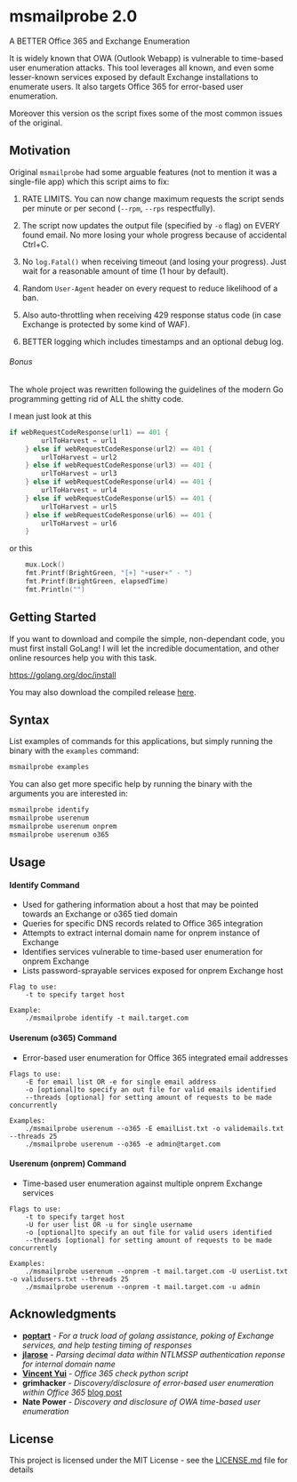 # msmailprobe 2.0

A BETTER Office 365 and Exchange Enumeration

It is widely known that OWA (Outlook Webapp) is vulnerable to time-based user enumeration attacks. This tool leverages all known, and even some lesser-known services exposed by default Exchange installations to enumerate users. It also targets Office 365 for error-based user enumeration. 

Moreover this version os the script fixes some of the most common issues of the original.

## Motivation

Original `msmailprobe` had some arguable features (not to mention it was a single-file app) which this script aims to fix:

1) RATE LIMITS. You can now change maximum requests the script sends per minute or per second (`--rpm`, `--rps` respectfully).

2) The script now updates the output file (specified by `-o` flag) on EVERY found email. No more losing your whole progress because of accidental Ctrl+C.

3) No `log.Fatal()` when receiving timeout (and losing your progress). Just wait for a reasonable amount of time (1 hour by default).

4) Random `User-Agent` header on every request to reduce likelihood of a ban.

5) Also auto-throttling when receiving 429 response status code (in case Exchange is protected by some kind of WAF).

6) BETTER logging which includes timestamps and an optional debug log.

###### Bonus

The whole project was rewritten following the guidelines of the modern Go programming getting rid of ALL the shitty code.

I mean just look at this

```go 
if webRequestCodeResponse(url1) == 401 {
		urlToHarvest = url1
	} else if webRequestCodeResponse(url2) == 401 {
		urlToHarvest = url2
	} else if webRequestCodeResponse(url3) == 401 {
		urlToHarvest = url3
	} else if webRequestCodeResponse(url4) == 401 {
		urlToHarvest = url4
	} else if webRequestCodeResponse(url5) == 401 {
		urlToHarvest = url5
	} else if webRequestCodeResponse(url6) == 401 {
		urlToHarvest = url6
	}
```

or this 

```go
    mux.Lock()
    fmt.Printf(BrightGreen, "[+] "+user+" - ")
    fmt.Printf(BrightGreen, elapsedTime)
    fmt.Println("")
```

## Getting Started


If you want to download and compile the simple, non-dependant code, you must first install GoLang! I will let the incredible documentation, and other online resources help you with this task.

https://golang.org/doc/install

You may also download the compiled release [here](https://github.com/yellowphil/msmailprobe2/releases).

## Syntax

List examples of commands for this applications, but simply running the binary with the `examples` command:

```bash
msmailprobe examples
```

You can also get more specific help by running the binary with the arguments you are interested in:

```bash
msmailprobe identify
msmailprobe userenum
msmailprobe userenum onprem
msmailprobe userenum o365
```

## Usage

#### Identify Command
* Used for gathering information about a host that may be pointed towards an Exchange or o365 tied domain
* Queries for specific DNS records related to Office 365 integration
* Attempts to extract internal domain name for onprem instance of Exchange
* Identifies services vulnerable to time-based user enumeration for onprem Exchange
* Lists password-sprayable services exposed for onprem Exchange host

```
Flag to use:
	-t to specify target host

Example:
	./msmailprobe identify -t mail.target.com
```

#### Userenum (o365) Command
* Error-based user enumeration for Office 365 integrated email addresses

```
Flags to use:
	-E for email list OR -e for single email address
	-o [optional]to specify an out file for valid emails identified
	--threads [optional] for setting amount of requests to be made concurrently

Examples:
	./msmailprobe userenum --o365 -E emailList.txt -o validemails.txt --threads 25
	./msmailprobe userenum --o365 -e admin@target.com
```

#### Userenum (onprem) Command
* Time-based user enumeration against multiple onprem Exchange services

```
Flags to use:
	-t to specify target host
	-U for user list OR -u for single username
	-o [optional]to specify an out file for valid users identified
	--threads [optional] for setting amount of requests to be made concurrently

Examples:
	./msmailprobe userenum --onprem -t mail.target.com -U userList.txt -o validusers.txt --threads 25
	./msmailprobe userenum --onprem -t mail.target.com -u admin
```

## Acknowledgments

* [**poptart**](https://github.com/HosakaCorp) - *For a truck load of golang assistance, poking of Exchange services, and help testing timing of responses*
* [**jlarose**](https://github.com/jordanlarose) - *Parsing decimal data within NTLMSSP authentication reponse for internal domain name*
* [**Vincent Yui**](https://github.com/vysec)  - *Office 365 check python script*
* **grimhacker** - *Discovery/disclosure of error-based user enumeration within Office 365* [blog post](https://grimhacker.com/2017/07/24/office365-activesync-username-enumeration/)
* **Nate Power** - *Discovery and disclosure of OWA time-based user enumeration*

## License

This project is licensed under the MIT License - see the [LICENSE.md](https://github.com/customsync/msmailprobe/blob/master/LICENSE) file for details
